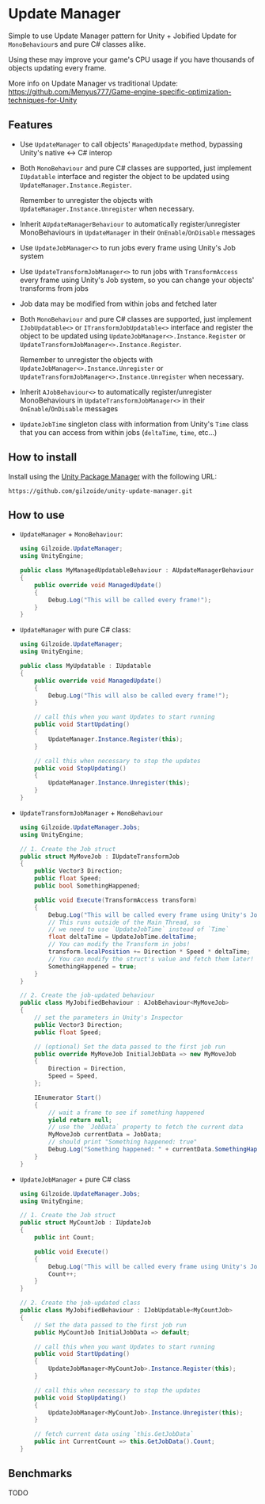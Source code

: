 # Update Manager
Simple to use Update Manager pattern for Unity + Jobified Update for `MonoBehaviour`s and pure C# classes alike.

Using these may improve your game's CPU usage if you have thousands of objects updating every frame.

More info on Update Manager vs traditional Update: https://github.com/Menyus777/Game-engine-specific-optimization-techniques-for-Unity


## Features
- Use `UpdateManager` to call objects' `ManagedUpdate` method, bypassing Unity's native <-> C# interop
- Both `MonoBehaviour` and pure C# classes are supported, just implement `IUpdatable` interface and register the object to be updated using `UpdateManager.Instance.Register`.
  
  Remember to unregister the objects with `UpdateManager.Instance.Unregister` when necessary.
- Inherit `AUpdateManagerBehaviour` to automatically register/unregister MonoBehaviours in `UpdateManager` in their `OnEnable`/`OnDisable` messages
- Use `UpdateJobManager<>` to run jobs every frame using Unity's Job system
- Use `UpdateTransformJobManager<>` to run jobs with `TransformAccess` every frame using Unity's Job system, so you can change your objects' transforms from jobs
- Job data may be modified from within jobs and fetched later
- Both `MonoBehaviour` and pure C# classes are supported, just implement `IJobUpdatable<>` or `ITransformJobUpdatable<>` interface and register the object to be updated using `UpdateJobManager<>.Instance.Register` or `UpdateTransformJobManager<>.Instance.Register`.
  
  Remember to unregister the objects with `UpdateJobManager<>.Instance.Unregister` or `UpdateTransformJobManager<>.Instance.Unregister` when necessary.
- Inherit `AJobBehaviour<>` to automatically register/unregister MonoBehaviours in `UpdateTransformJobManager<>` in their `OnEnable`/`OnDisable` messages
- `UpdateJobTime` singleton class with information from Unity's `Time` class that you can access from within jobs (`deltaTime`, `time`, etc...)


## How to install
Install using the [Unity Package Manager](https://docs.unity3d.com/Manual/upm-ui-giturl.html)
with the following URL:

```
https://github.com/gilzoide/unity-update-manager.git
```


## How to use
- `UpdateManager` + `MonoBehaviour`:
  ```cs
  using Gilzoide.UpdateManager;
  using UnityEngine;

  public class MyManagedUpdatableBehaviour : AUpdateManagerBehaviour
  {
      public override void ManagedUpdate()
      {
          Debug.Log("This will be called every frame!");
      }
  }
  ```
- `UpdateManager` with pure C# class:
  ```cs
  using Gilzoide.UpdateManager;
  using UnityEngine;

  public class MyUpdatable : IUpdatable
  {
      public override void ManagedUpdate()
      {
          Debug.Log("This will also be called every frame!");
      }

      // call this when you want Updates to start running
      public void StartUpdating()
      {
          UpdateManager.Instance.Register(this);
      }

      // call this when necessary to stop the updates
      public void StopUpdating()
      {
          UpdateManager.Instance.Unregister(this);
      }
  }
  ```
- `UpdateTransformJobManager` + `MonoBehaviour`
  ```cs
  using Gilzoide.UpdateManager.Jobs;
  using UnityEngine;

  // 1. Create the Job struct
  public struct MyMoveJob : IUpdateTransformJob
  {
      public Vector3 Direction;
      public float Speed;
      public bool SomethingHappened;

      public void Execute(TransformAccess transform)
      {
          Debug.Log("This will be called every frame using Unity's Job system");
          // This runs outside of the Main Thread, so
          // we need to use `UpdateJobTime` instead of `Time`
          float deltaTime = UpdateJobTime.deltaTime;
          // You can modify the Transform in jobs!
          transform.localPosition += Direction * Speed * deltaTime;
          // You can modify the struct's value and fetch them later!
          SomethingHappened = true;
      }
  }

  // 2. Create the job-updated behaviour
  public class MyJobifiedBehaviour : AJobBehaviour<MyMoveJob>
  {
      // set the parameters in Unity's Inspector
      public Vector3 Direction;
      public float Speed;

      // (optional) Set the data passed to the first job run
      public override MyMoveJob InitialJobData => new MyMoveJob
      {
          Direction = Direction,
          Speed = Speed,
      };

      IEnumerator Start()
      {
          // wait a frame to see if something happened
          yield return null;
          // use the `JobData` property to fetch the current data
          MyMoveJob currentData = JobData;
          // should print "Something happened: true"
          Debug.Log("Something happened: " + currentData.SomethingHappened);
      }
  }
  ```
- `UpdateJobManager` + pure C# class
  ```cs
  using Gilzoide.UpdateManager.Jobs;
  using UnityEngine;

  // 1. Create the Job struct
  public struct MyCountJob : IUpdateJob
  {
      public int Count;

      public void Execute()
      {
          Debug.Log("This will be called every frame using Unity's Job system");
          Count++;
      }
  }

  // 2. Create the job-updated class
  public class MyJobifiedBehaviour : IJobUpdatable<MyCountJob>
  {
      // Set the data passed to the first job run
      public MyCountJob InitialJobData => default;

      // call this when you want Updates to start running
      public void StartUpdating()
      {
          UpdateJobManager<MyCountJob>.Instance.Register(this);
      }

      // call this when necessary to stop the updates
      public void StopUpdating()
      {
          UpdateJobManager<MyCountJob>.Instance.Unregister(this);
      }

      // fetch current data using `this.GetJobData`
      public int CurrentCount => this.GetJobData().Count;
  }
  ```


## Benchmarks
TODO